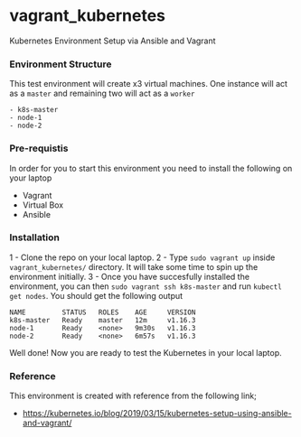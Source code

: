 # vagrant_kubernetes
Kubernetes Environment Setup via Ansible and Vagrant

### Environment Structure

This test environment will create x3 virtual machines. One instance will act as a `master` and remaining two will act as a `worker`

```
- k8s-master
- node-1
- node-2
```

### Pre-requistis 

In order for you to start this environment you need to install the following on your laptop

- Vagrant
- Virtual Box
- Ansible

### Installation

1 - Clone the repo on your local laptop.
2 - Type `sudo vagrant up` inside `vagrant_kubernetes/` directory. It will take some time to spin up the environment initially.
3 - Once you have succesfully installed the environment, you can then `sudo vagrant ssh k8s-master` and run `kubectl get nodes`. You should get the following output

```
NAME         STATUS   ROLES    AGE     VERSION
k8s-master   Ready    master   12m     v1.16.3
node-1       Ready    <none>   9m30s   v1.16.3
node-2       Ready    <none>   6m57s   v1.16.3
```

Well done! Now you are ready to test the Kubernetes in your local laptop.


### Reference

This environment is created with reference from the following link;
- https://kubernetes.io/blog/2019/03/15/kubernetes-setup-using-ansible-and-vagrant/
